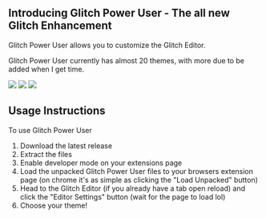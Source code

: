 ## Introducing Glitch Power User - The all new Glitch Enhancement

Glitch Power User allows you to customize the Glitch Editor.

Glitch Power User currently has almost 20 themes, with more due to be added when I get time.

![](https://cdn.discordapp.com/attachments/700907262515871818/744031859255803934/Screenshot_2020-08-15_at_15.15.45.png)
![](https://cdn.discordapp.com/attachments/700907262515871818/744031857808506890/Screenshot_2020-08-15_at_15.16.07.png)
![](https://cdn.discordapp.com/attachments/700907262515871818/744031866314686464/Screenshot_2020-08-15_at_15.15.30.png)

## Usage Instructions
To use Glitch Power User

1. Download the latest release
2. Extract the files
3. Enable developer mode on your extensions page
4. Load the unpacked Glitch Power User files to your browsers extension page (on chrome it's as simple as clicking the "Load Unpacked" button)
5. Head to the Glitch Editor (if you already have a tab open reload) and click the "Editor Settings" button (wait for the page to load lol)
6. Choose your theme!

